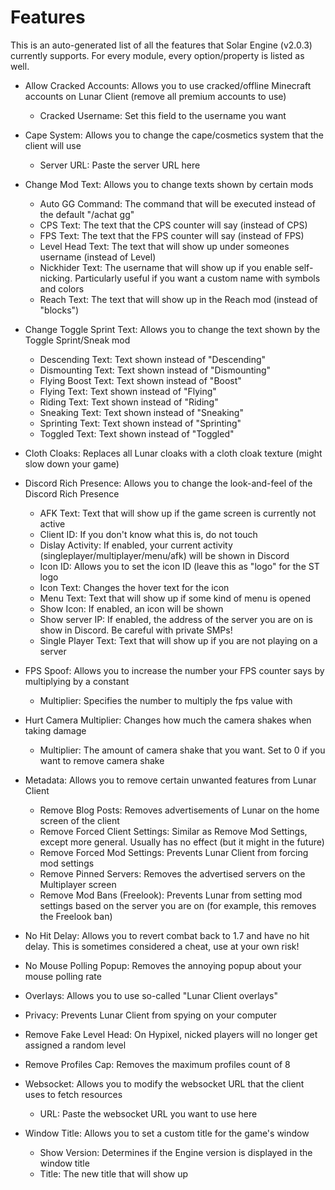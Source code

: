 # Features
This is an auto-generated list of all the features that Solar Engine (v2.0.3) currently supports.
For every module, every option/property is listed as well.
- Allow Cracked Accounts: Allows you to use cracked/offline Minecraft accounts on Lunar Client (remove all premium accounts to use)
  - Cracked Username: Set this field to the username you want
- Cape System: Allows you to change the cape/cosmetics system that the client will use
  - Server URL: Paste the server URL here
- Change Mod Text: Allows you to change texts shown by certain mods
  - Auto GG Command: The command that will be executed instead of the default "/achat gg"
  - CPS Text: The text that the CPS counter will say (instead of CPS)
  - FPS Text: The text that the FPS counter will say (instead of FPS)
  - Level Head Text: The text that will show up under someones username (instead of Level)
  - Nickhider Text: The username that will show up if you enable self-nicking. Particularly useful if you want a custom name with symbols and colors
  - Reach Text: The text that will show up in the Reach mod (instead of "blocks")
- Change Toggle Sprint Text: Allows you to change the text shown by the Toggle Sprint/Sneak mod
  - Descending Text: Text shown instead of "Descending"
  - Dismounting Text: Text shown instead of "Dismounting"
  - Flying Boost Text: Text shown instead of "Boost"
  - Flying Text: Text shown instead of "Flying"
  - Riding Text: Text shown instead of "Riding"
  - Sneaking Text: Text shown instead of "Sneaking"
  - Sprinting Text: Text shown instead of "Sprinting"
  - Toggled Text: Text shown instead of "Toggled"
- Cloth Cloaks: Replaces all Lunar cloaks with a cloth cloak texture (might slow down your game)

- Discord Rich Presence: Allows you to change the look-and-feel of the Discord Rich Presence
  - AFK Text: Text that will show up if the game screen is currently not active
  - Client ID: If you don't know what this is, do not touch
  - Dislay Activity: If enabled, your current activity (singleplayer/multiplayer/menu/afk) will be shown in Discord
  - Icon ID: Allows you to set the icon ID (leave this as "logo" for the ST logo
  - Icon Text: Changes the hover text for the icon
  - Menu Text: Text that will show up if some kind of menu is opened
  - Show Icon: If enabled, an icon will be shown
  - Show server IP: If enabled, the address of the server you are on is show in Discord. Be careful with private SMPs!
  - Single Player Text: Text that will show up if you are not playing on a server
- FPS Spoof: Allows you to increase the number your FPS counter says by multiplying by a constant
  - Multiplier: Specifies the number to multiply the fps value with
- Hurt Camera Multiplier: Changes how much the camera shakes when taking damage
  - Multiplier: The amount of camera shake that you want. Set to 0 if you want to remove camera shake
- Metadata: Allows you to remove certain unwanted features from Lunar Client
  - Remove Blog Posts: Removes advertisements of Lunar on the home screen of the client
  - Remove Forced Client Settings: Similar as Remove Mod Settings, except more general. Usually has no effect (but it might in the future)
  - Remove Forced Mod Settings: Prevents Lunar Client from forcing mod settings
  - Remove Pinned Servers: Removes the advertised servers on the Multiplayer screen
  - Remove Mod Bans (Freelook): Prevents Lunar from setting mod settings based on the server you are on (for example, this removes the Freelook ban)
- No Hit Delay: Allows you to revert combat back to 1.7 and have no hit delay. This is sometimes considered a cheat, use at your own risk!

- No Mouse Polling Popup: Removes the annoying popup about your mouse polling rate

- Overlays: Allows you to use so-called "Lunar Client overlays"

- Privacy: Prevents Lunar Client from spying on your computer

- Remove Fake Level Head: On Hypixel, nicked players will no longer get assigned a random level

- Remove Profiles Cap: Removes the maximum profiles count of 8

- Websocket: Allows you to modify the websocket URL that the client uses to fetch resources
  - URL: Paste the websocket URL you want to use here
- Window Title: Allows you to set a custom title for the game's window
  - Show Version: Determines if the Engine version is displayed in the window title
  - Title: The new title that will show up